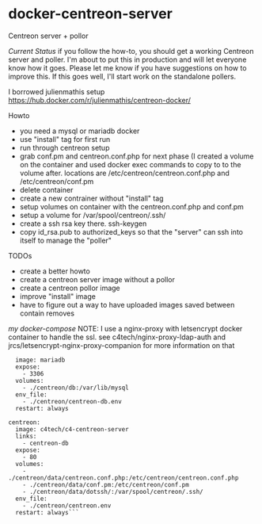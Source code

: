 # docker-centreon-server
Centreon server + pollor

*Current Status*
if you follow the how-to, you should get a working Centreon server and poller. I'm about to put this in production and will let everyone know how it goes. Please let me know if you have suggestions on how to improve this. If this goes well, I'll start work on the standalone pollers.


I borrowed julienmathis setup https://hub.docker.com/r/julienmathis/centreon-docker/

Howto
* you need a mysql or mariadb docker
* use "install" tag for first run
* run through centreon setup
* grab conf.pm and centreon.conf.php for next phase (I created a volume on the container 
      and used docker exec commands to copy to to the volume after. locations are 
      /etc/centreon/centreon.conf.php and /etc/centreon/conf.pm
* delete container
* create a new contrainer without "install" tag
* setup volumes on container with the centreon.conf.php and conf.pm
* setup a volume for /var/spool/centreon/.ssh/
* create a ssh rsa key there. ssh-keygen
* copy id_rsa.pub to authorized_keys so that the "server" can ssh into itself to manage the "poller"

TODOs
* create a better howto
* create a centreon server image without a pollor
* create a centreon pollor image
* improve "install" image
* have to figure out a way to have uploaded images saved between contain removes

*my docker-compose*
NOTE: I use a nginx-proxy with letsencrypt docker container to handle the ssl. see c4tech/nginx-proxy-ldap-auth and jrcs/letsencrypt-nginx-proxy-companion for more information on that

```centreon-db:
  image: mariadb
  expose:
    - 3306
  volumes:
    - ./centreon/db:/var/lib/mysql
  env_file: 
    - ./centreon/centreon-db.env
  restart: always

centreon:
  image: c4tech/c4-centreon-server
  links:
    - centreon-db
  expose:
    - 80
  volumes:
    - ./centreon/data/centreon.conf.php:/etc/centreon/centreon.conf.php
    - ./centreon/data/conf.pm:/etc/centreon/conf.pm
    - ./centreon/data/dotssh/:/var/spool/centreon/.ssh/
  env_file:
    - ./centreon/centreon.env
  restart: always```
